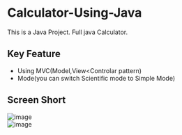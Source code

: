 # Calculator-Using-Java
This is a Java Project. Full java Calculator.
## Key Feature
- Using MVC(Model,View<Controlar pattern)
- Mode(you can switch Scientific mode to Simple Mode)
## Screen Short
![image](https://user-images.githubusercontent.com/71148170/224487464-17f417ce-8c0e-42f7-b2c4-0e80e7e99b97.png)
<br>
![image](https://user-images.githubusercontent.com/71148170/224487497-a9074dbb-63e2-421a-85f1-7ac8a7371521.png)

